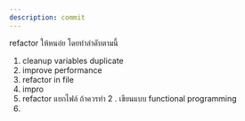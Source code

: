 ```yaml
---
description: commit
---
```


refactor ให้หนอ่ย โดยทำลำดับตามนี้
1. cleanup variables duplicate 
2. improve performance
4. refactor in file 
3. impro
3. refactor แยกไฟล์ ถ้าควรทำ
2   . เขียนแบบ functional programming
3. 
